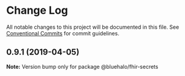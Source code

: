 # Change Log

All notable changes to this project will be documented in this file.
See [Conventional Commits](https://conventionalcommits.org) for commit guidelines.

## 0.9.1 (2019-04-05)

**Note:** Version bump only for package @bluehalo/fhir-secrets
